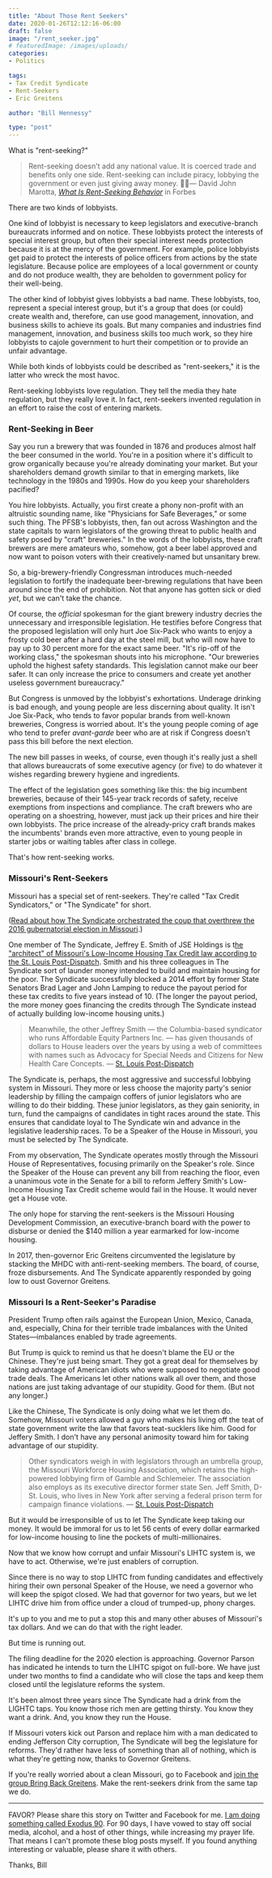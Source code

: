 ```yaml
---
title: "About Those Rent Seekers"
date: 2020-01-26T12:12:16-06:00
draft: false
image: "/rent_seeker.jpg"
# featuredImage: /images/uploads/
categories:
- Politics

tags:
- Tax Credit Syndicate
- Rent-Seekers
- Eric Greitens

author: "Bill Hennessy"

type: "post"
---
```


What is "rent-seeking?"

> Rent-seeking doesn't add any national value. It is coerced trade and benefits only one side. Rent-seeking can include piracy, lobbying the government or even just giving away money.
> — David John Marotta, [*What Is Rent-Seeking Behavior*](https://www.forbes.com/sites/davidmarotta/2013/02/24/what-is-rent-seeking-behavior/#16cf9366658a) in Forbes

There are two kinds of lobbyists. 

One kind of lobbyist is necessary to keep legislators and executive-branch bureaucrats informed and on notice. These lobbyists protect the interests of special interest group, but often their special interest needs protection because it is at the mercy of the government. For example, police lobbyists get paid to protect the interests of police officers from actions by the state legislature. Because police are employees of a local government or county and do not produce wealth, they are beholden to government policy for their well-being. 

The other kind of lobbyist gives lobbyists a bad name. These lobbyists, too, represent a special interest group, but it's a group that does (or could) create wealth and, therefore, can use good management, innovation, and business skills to achieve its goals. But many companies and industries find management, innovation, and business skills too much work, so they hire lobbyists to cajole government to hurt their competition or to provide an unfair advantage. 

While both kinds of lobbyists could be described as "rent-seekers," it is the latter who wreck the most havoc. 

Rent-seeking lobbyists love regulation. They tell the media they hate regulation, but they really love it. In fact, rent-seekers invented regulation in an effort to raise the cost of entering markets. 

### Rent-Seeking in Beer

Say you run a brewery that was founded in 1876 and produces almost half the beer consumed in the world. You're in a position where it's difficult to grow organically because you're already dominating your market. But your shareholders demand growth similar to that in emerging markets, like technology in the 1980s and 1990s. How do you keep your shareholders pacified?

You hire lobbyists. Actually, you first create a phony non-profit with an altruistic sounding name, like "Physicians for Safe Beverages," or some such thing.  The PFSB's lobbyists, then, fan out across Washington and the state capitals to warn legislators of the growing threat to public health and safety posed by "craft" breweries." In the words of the lobbyists, these craft brewers are mere amateurs who, somehow, got a beer label approved and now want to poison voters with their creatively-named but unsanitary brew. 

So, a big-brewery-friendly Congressman introduces much-needed legislation to fortify the inadequate beer-brewing regulations that have been around since the end of prohibition. Not that anyone has gotten sick or died _yet_, but we can't take the chance. 

Of course, the _official_ spokesman for the giant brewery industry decries the unnecessary and irresponsible legislation. He testifies before Congress that the proposed legislation will only hurt Joe Six-Pack who wants to enjoy a frosty cold beer after a hard day at the steel mill, but who will now have to pay up to 30 percent more for the exact same beer. "It's rip-off of the working class," the spokesman shouts into his microphone. "Our breweries uphold the highest safety standards. This legislation cannot make our beer safer. It can only increase the price to consumers and create yet another useless government bureaucracy."

But Congress is unmoved by the lobbyist's exhortations. Underage drinking is bad enough, and young people are less discerning about quality. It isn't Joe Six-Pack, who tends to favor popular brands from well-known breweries, Congress is worried about. It's the young people coming of age who tend to prefer _avant-garde_ beer who are at risk if Congress doesn't pass this bill before the next election. 

The new bill passes in weeks, of course, even though it's really just a shell that allows bureaucrats of some executive agency (or five) to do whatever it wishes regarding brewery hygiene and ingredients. 

The effect of the legislation goes something like this: the big incumbent breweries, because of their 145-year track records of safety, receive exemptions from inspections and compliance. The craft brewers who are operating on a shoestring, however, must jack up their prices and hire their own lobbyists. The price increase of the already-pricy craft brands makes the incumbents' brands even more attractive, even to young people in starter jobs or waiting tables after class in college. 

That's how rent-seeking works. 

### Missouri's Rent-Seekers

Missouri has a special set of rent-seekers. They're called "Tax Credit Syndicators," or "The Syndicate" for short. 

([Read about how The Syndicate orchestrated the coup that overthrew the 2016 gubernatorial election in Missouri](https://www.hennessysview.com/posts/2020/unfinished-business-greitens/).)

One member of The Syndicate, Jeffrey E. Smith of JSE Holdings is t[he "architect" of Missouri's Low-Income Housing Tax Credit law according to the St. Louis Post-Dispatch](https://www.stltoday.com/news/local/govt-and-politics/political-fix/the-top-syndicators/article_953b04e5-3d51-5280-8a08-2f3a5b6d9fc3.html). Smith and his three colleagues in The Syndicate sort of launder money intended to build and maintain housing for the poor. The Syndicate successfully blocked a 2014 effort by former State Senators Brad Lager and John Lamping to reduce the payout period for these tax credits to five years instead of 10. (The longer the payout period, the more money goes financing the credits through The Syndicate instead of actually building low-income housing units.) 

> Meanwhile, the other Jeffrey Smith — the Columbia-based syndicator who runs Affordable Equity Partners Inc. — has given thousands of dollars to House leaders over the years by using a web of committees with names such as Advocacy for Special Needs and Citizens for New Health Care Concepts.
> — [St. Louis Post-Dispatch](https://www.stltoday.com/business/local/is-missouri-s-costly-housing-tax-credit-untouchable-because-of/article_0e46846e-fa2a-55aa-ad07-7409cc0a64d6.html)

The Syndicate is, perhaps, the most aggressive and successful lobbying system in Missouri. They more or less choose the majority party's senior leadership by filling the campaign coffers of junior legislators who are willing to do their bidding. These junior legislators, as they gain seniority, in turn, fund the campaigns of candidates in tight races around the state. This ensures that candidate loyal to The Syndicate win and advance in the legislative leadership races. To be a Speaker of the House in Missouri, you must be selected by The Syndicate. 

From my observation, The Syndicate operates mostly through the Missouri House of Representatives, focusing primarily on the Speaker's role. Since the Speaker of the House can prevent any bill from reaching the floor, even a unanimous vote in the Senate for a bill to reform Jeffery Smith's Low-Income Housing Tax Credit scheme would fail in the House. It would never get a House vote. 

The only hope for starving the rent-seekers is the Missouri Housing Development Commission, an executive-branch board with the power to disburse or denied the $140 million a year earmarked for low-income housing. 

In 2017, then-governor Eric Greitens circumvented the legislature by stacking the MHDC with anti-rent-seeking members. The board, of course, froze disbursements. And The Syndicate apparently responded by going low to oust Governor Greitens. 

### Missouri Is a Rent-Seeker's Paradise

President Trump often rails against the European Union, Mexico, Canada, and, especially, China for their terrible trade imbalances with the United States—imbalances enabled by trade agreements. 

But Trump is quick to remind us that he doesn't blame the EU or the Chinese. They're just being smart. They got a great deal for themselves by taking advantage of American idiots who were supposed to negotiate good trade deals. The Americans let other nations walk all over them, and those nations are just taking advantage of our stupidity. Good for them. (But not any longer.)

Like the Chinese, The Syndicate is only doing what we let them do. Somehow, Missouri voters allowed a guy who makes his living off the teat of state government write the law that favors teat-sucklers like him. Good for Jeffery Smith. I don't have any personal animosity toward him for taking advantage of our stupidity.

> Other syndicators weigh in with legislators through an umbrella group, the Missouri Workforce Housing Association, which retains the high-powered lobbying firm of Gamble and Schlemeier. The association also employs as its executive director former state Sen. Jeff Smith, D-St. Louis, who lives in New York after serving a federal prison term for campaign finance violations.
>  — [St. Louis Post-Dispatch](https://www.stltoday.com/business/local/is-missouri-s-costly-housing-tax-credit-untouchable-because-of/article_0e46846e-fa2a-55aa-ad07-7409cc0a64d6.html)

But it would be irresponsible of us to let The Syndicate keep taking our money. It would be immoral for us to let 56 cents of every dollar earmarked for low-income housing to line the pockets of multi-millionaires. 

Now that we know how corrupt and unfair Missouri's LIHTC system is, we have to act. Otherwise, we're just enablers of corruption. 

Since there is no way to stop LIHTC from funding candidates and effectively hiring their own personal Speaker of the House, we need a governor who will keep the spigot closed. We had that governor for two years, but we let LIHTC drive him from office under a cloud of trumped-up, phony charges. 

It's up to you and me to put a stop this and many other abuses of Missouri's tax dollars. And we can do that with the right leader.

But time is running out.

The filing deadline for the 2020 election is approaching. Governor Parson has indicated he intends to turn the LIHTC spigot on full-bore. We have just under two months to find a candidate who will close the taps and keep them closed until the legislature reforms the system.

It's been almost three years since The Syndicate had a drink from the LIGHTC taps. You know those rich men are getting thirsty. You know they want a drink. And, you know they run the House. 

If Missouri voters kick out Parson and replace him with a man dedicated to ending Jefferson City corruption, The Syndicate will beg the legislature for reforms. They'd rather have less of something than all of nothing, which is what they're getting now, thanks to Governor Greitens. 

If you're really worried about a clean Missouri, go to Facebook and [join the group Bring Back Greitens](https://www.facebook.com/groups/528628107747975/). Make the rent-seekers drink from the same tap we do. 

----

FAVOR? Please share this story on Twitter and Facebook for me. [I am doing something called Exodus 90](https://www.hennessysview.com/posts/2020/making-the-exodus-ii/). For 90 days, I have vowed to stay off social media, alcohol, and a host of other things, while increasing my prayer life. That means I can't promote these blog posts myself. If you found anything interesting or valuable, please share it with others. 

Thanks,
Bill